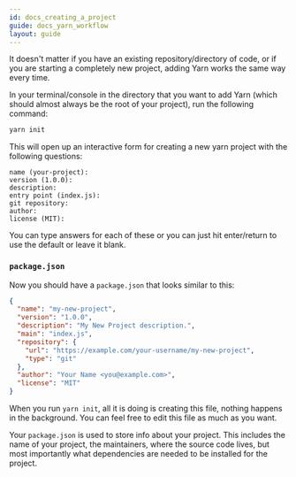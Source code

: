 ```yaml
---
id: docs_creating_a_project
guide: docs_yarn_workflow
layout: guide
---
```


It doesn't matter if you have an existing repository/directory of code, or if
you are starting a completely new project, adding Yarn works the same way every
time.

In your terminal/console in the directory that you want to add Yarn (which
should almost always be the root of your project), run the following command:

```sh
yarn init
```

This will open up an interactive form for creating a new yarn project with the
following questions:

```
name (your-project):
version (1.0.0):
description:
entry point (index.js):
git repository:
author:
license (MIT):
```

You can type answers for each of these or you can just hit enter/return to use
the default or leave it blank.

### `package.json` <a class="toc" id="toc-package-json" href="#toc-package-json"></a>

Now you should have a `package.json` that looks similar to this:

```json
{
  "name": "my-new-project",
  "version": "1.0.0",
  "description": "My New Project description.",
  "main": "index.js",
  "repository": {
    "url": "https://example.com/your-username/my-new-project",
    "type": "git"
  },
  "author": "Your Name <you@example.com>",
  "license": "MIT"
}
```

When you run `yarn init`, all it is doing is creating this file, nothing
happens in the background. You can feel free to edit this file as much as you
want.

Your `package.json` is used to store info about your project. This includes the
name of your project, the maintainers, where the source code lives, but most
importantly what dependencies are needed to be installed for the project.
